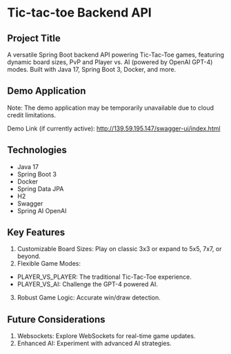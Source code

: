 # Tic-tac-toe Backend API

## Project Title
A versatile Spring Boot backend API powering Tic-Tac-Toe games, featuring dynamic board sizes, PvP and Player vs. AI (powered by OpenAI GPT-4) modes. Built with Java 17, Spring Boot 3, Docker, and more.

## Demo Application
Note: The demo application may be temporarily unavailable due to cloud credit limitations.


Demo Link (if currently active): http://139.59.195.147/swagger-ui/index.html

## Technologies
- Java 17
- Spring Boot 3
- Docker
- Spring Data JPA
- H2
- Swagger
- Spring AI OpenAI

## Key Features
1. Customizable Board Sizes: Play on classic 3x3 or expand to 5x5, 7x7, or beyond.
2. Flexible Game Modes:
  - PLAYER_VS_PLAYER: The traditional Tic-Tac-Toe experience.
  - PLAYER_VS_AI: Challenge the GPT-4 powered AI.
3. Robust Game Logic: Accurate win/draw detection.

## Future Considerations

1. Websockets: Explore WebSockets for real-time game updates.
2. Enhanced AI: Experiment with advanced AI strategies.


